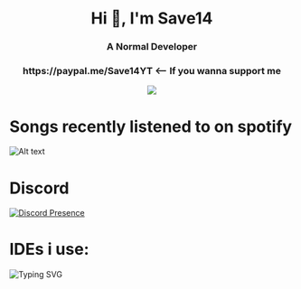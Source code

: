 <div align="center">
<h1 align="center">Hi 👋, I'm Save14</h1>
<h3 align="center">A Normal Developer</h3>
<h3 align="center">https://paypal.me/Save14YT <-- If you wanna support me </h2>

<p align="center">
  <a href="https://skillicons.dev">
    <img src="https://skillicons.dev/icons?i=java,javascript,html,css,sass,nodejs" />
  </a>
</p>

</div>

# Songs recently listened to on spotify
![Alt text](https://spotify-recently-played-readme.vercel.app/api?user=31pnstvosltz2wnxagzcnkl4pgue)

# Discord
[![Discord Presence](https://lanyard.cnrad.dev/api/822767847141933066)](https://discord.com/users/822767847141933066)

# IDEs i use:
![Typing SVG](https://readme-typing-svg.herokuapp.com?font=Arial&color=%2336BCF7&lines=Eclipse;IntelliJ+Idea;Visual+Studio+Code;Sublime+Text)
